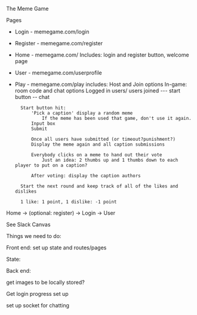 The Meme Game

Pages
- Login - memegame.com/login
- Register - memegame.com/register
- Home - memegame.com/
    Includes: login and register button, welcome page
- User - memegame.com/userprofile
- Play - memegame.com/play
    includes: Host and Join options
    In-game: room code and chat options
        Logged in users/ users joined --- start button -- chat
        
        Start button hit:
            'Pick a caption' display a random meme
                If the meme has been used that game, don't use it again.
            Input box
            Submit

            Once all users have submitted (or timeout?punishment?)
            Display the meme again and all caption submissions

            Everybody clicks on a meme to hand out their vote
                Just an idea: 2 thumbs up and 1 thumbs down to each player to put on a caption?

            After voting: display the caption authors

        Start the next round and keep track of all of the likes and dislikes

        1 like: 1 point, 1 dislike: -1 point



Home -> (optional: register) -> Login -> User

See Slack Canvas

Things we need to do:

Front end:
set up state and routes/pages

State: 

Back end:

get images to be locally stored?

Get login progress set up

set up socket for chatting